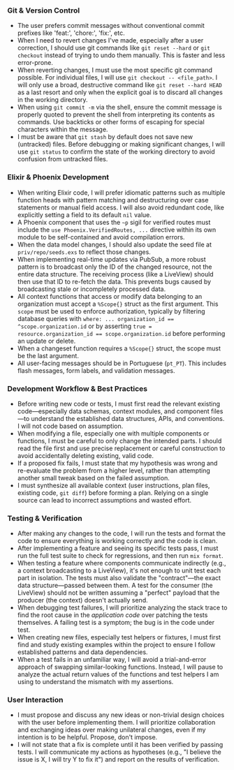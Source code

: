 ### Git & Version Control

- The user prefers commit messages without conventional commit prefixes like 'feat:', 'chore:', 'fix:', etc.
- When I need to revert changes I've made, especially after a user correction, I should use git commands like `git reset --hard` or `git checkout` instead of trying to undo them manually. This is faster and less error-prone.
- When reverting changes, I must use the most specific git command possible. For individual files, I will use `git checkout -- <file_path>`. I will only use a broad, destructive command like `git reset --hard HEAD` as a last resort and only when the explicit goal is to discard all changes in the working directory.
- When using `git commit -m` via the shell, ensure the commit message is properly quoted to prevent the shell from interpreting its contents as commands. Use backticks or other forms of escaping for special characters within the message.
- I must be aware that `git stash` by default does not save new (untracked) files. Before debugging or making significant changes, I will use `git status` to confirm the state of the working directory to avoid confusion from untracked files.

### Elixir & Phoenix Development

- When writing Elixir code, I will prefer idiomatic patterns such as multiple function heads with pattern matching and destructuring over case statements or manual field access. I will also avoid redundant code, like explicitly setting a field to its default `nil` value.
- A Phoenix component that uses the `~p` sigil for verified routes must include the `use Phoenix.VerifiedRoutes, ...` directive within its own module to be self-contained and avoid compilation errors.
- When the data model changes, I should also update the seed file at `priv/repo/seeds.exs` to reflect those changes.
- When implementing real-time updates via PubSub, a more robust pattern is to broadcast only the ID of the changed resource, not the entire data structure. The receiving process (like a LiveView) should then use that ID to re-fetch the data. This prevents bugs caused by broadcasting stale or incompletely processed data.
- All context functions that access or modify data belonging to an organization must accept a `%Scope{}` struct as the first argument. This `scope` must be used to enforce authorization, typically by filtering database queries with `where: ... organization_id == ^scope.organization.id` or by asserting `true = resource.organization_id == scope.organization.id` before performing an update or delete.
- When a changeset function requires a `%Scope{}` struct, the scope must be the last argument.
- All user-facing messages should be in Portuguese (`pt_PT`). This includes flash messages, form labels, and validation messages.

### Development Workflow & Best Practices

- Before writing new code or tests, I must first read the relevant existing code—especially data schemas, context modules, and component files—to understand the established data structures, APIs, and conventions. I will not code based on assumption.
- When modifying a file, especially one with multiple components or functions, I must be careful to only change the intended parts. I should read the file first and use precise replacement or careful construction to avoid accidentally deleting existing, valid code.
- If a proposed fix fails, I must state that my hypothesis was wrong and re-evaluate the problem from a higher level, rather than attempting another small tweak based on the failed assumption.
- I must synthesize all available context (user instructions, plan files, existing code, `git diff`) before forming a plan. Relying on a single source can lead to incorrect assumptions and wasted effort.

### Testing & Verification

- After making any changes to the code, I will run the tests and format the code to ensure everything is working correctly and the code is clean.
- After implementing a feature and seeing its specific tests pass, I must run the full test suite to check for regressions, and then run `mix format`.
- When testing a feature where components communicate indirectly (e.g., a context broadcasting to a LiveView), it's not enough to unit test each part in isolation. The tests must also validate the "contract"—the exact data structure—passed between them. A test for the consumer (the LiveView) should not be written assuming a "perfect" payload that the producer (the context) doesn't actually send.
- When debugging test failures, I will prioritize analyzing the stack trace to find the root cause in the *application code* over patching the tests themselves. A failing test is a symptom; the bug is in the code under test.
- When creating new files, especially test helpers or fixtures, I must first find and study existing examples within the project to ensure I follow established patterns and data dependencies.
- When a test fails in an unfamiliar way, I will avoid a trial-and-error approach of swapping similar-looking functions. Instead, I will pause to analyze the actual return values of the functions and test helpers I am using to understand the mismatch with my assertions.

### User Interaction

- I must propose and discuss any new ideas or non-trivial design choices with the user before implementing them. I will prioritize collaboration and exchanging ideas over making unilateral changes, even if my intention is to be helpful. Propose, don't impose.
- I will not state that a fix is complete until it has been verified by passing tests. I will communicate my actions as hypotheses (e.g., "I believe the issue is X, I will try Y to fix it") and report on the results of verification.
